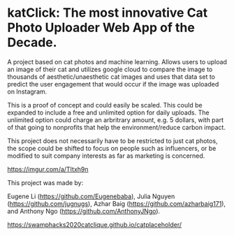 # katClick: The most innovative Cat Photo Uploader Web App of the Decade.

A project based on cat photos and machine learning. Allows users to upload an image of their cat and utilizes google cloud to compare the image to thousands of aesthetic/unaesthetic cat images and uses that data set to predict the user engagement that would occur if the image was uploaded on Instagram. 

This is a proof of concept and could easily be scaled. This could be expanded to include a free and unlimited option for daily uploads. The unlimited option could charge an arbritrary amount, e.g. 5 dollars, with part of that going to nonprofits that help the environment/reduce carbon impact. 

This project does not necessarily have to be restricted to just cat photos, the scope could be shifted to focus on people such as influencers, or be modified to suit company interests as far as marketing is concerned.

https://imgur.com/a/TItxh9n

This project was made by:

Eugene Li (https://github.com/Eugenebaba),
Julia Nguyen (https://github.com/jugnugs),
Azhar Baig (https://github.com/azharbaig171),
and
Anthony Ngo (https://github.com/AnthonyJNgo).

https://swamphacks2020catclique.github.io/catplaceholder/
